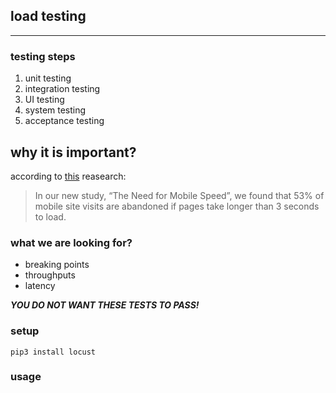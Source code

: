 ## load testing
---

### testing steps
1. unit testing
2. integration testing
3. UI testing
4. system testing
5. acceptance testing


## why it is important?
according to [this](https://www.doubleclickbygoogle.com/articles/mobile-speed-matters/) reasearch:
> In our new study, “The Need for
Mobile Speed”, we found that 53% of
mobile site visits are abandoned if
pages take longer than 3 seconds to
load.



### what we are looking for?
* breaking points
* throughputs
* latency



***YOU DO NOT WANT THESE TESTS TO PASS!***


### setup
``` 
pip3 install locust
```

### usage



